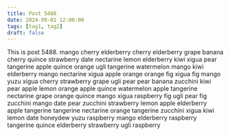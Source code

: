 ```yaml
---
title: Post 5488
date: 2024-09-01 12:00:00
tags: [tag1, tag2]
draft: false
---
```

This is post 5488.
mango
cherry
elderberry
cherry
elderberry
grape
banana
cherry
quince
strawberry
date
nectarine
lemon
elderberry
kiwi
xigua
pear
tangerine
apple
quince
orange
ugli
tangerine
watermelon
mango
kiwi
elderberry
mango
nectarine
xigua
apple
orange
orange
fig
xigua
fig
mango
yuzu
xigua
cherry
strawberry
grape
ugli
pear
pear
banana
zucchini
kiwi
pear
apple
lemon
orange
apple
quince
watermelon
apple
tangerine
nectarine
grape
orange
quince
mango
xigua
raspberry
fig
ugli
pear
fig
zucchini
mango
date
pear
zucchini
strawberry
lemon
apple
elderberry
apple
tangerine
tangerine
nectarine
orange
tangerine
zucchini
xigua
kiwi
lemon
date
honeydew
yuzu
raspberry
mango
elderberry
raspberry
tangerine
quince
elderberry
strawberry
ugli
raspberry
